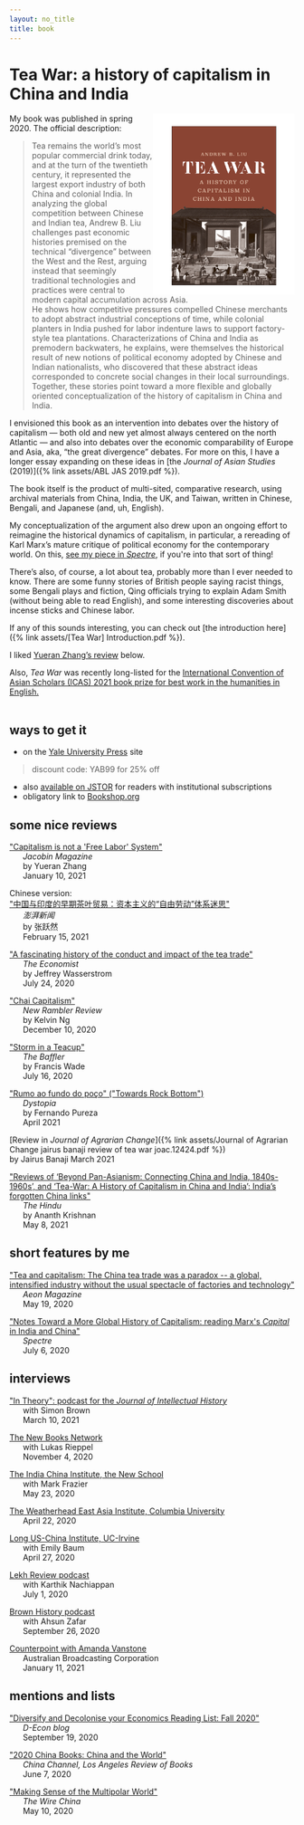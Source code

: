 ```yaml
---
layout: no_title
title: book
---
```


# Tea War: a history of capitalism in China and India


<p align="right">
  <a href="https://yalebooks.yale.edu/book/9780300243734/tea-war">
    <img align="right" width="250" src="/assets/Liu cover DESIGN.png"></a></p>

My book was published in spring 2020. The official description:

> Tea remains the world’s most popular commercial drink today, and at the turn of the twentieth century, it represented the largest export industry of both China and colonial India. In analyzing the global competition between Chinese and Indian tea, Andrew B. Liu challenges past economic histories premised on the technical “divergence” between the West and the Rest, arguing instead that seemingly traditional technologies and practices were central to modern capital accumulation across Asia.   
>He shows how competitive pressures compelled Chinese merchants to adopt abstract industrial conceptions of time, while colonial planters in India pushed for labor indenture laws to support factory-style tea plantations. 
>Characterizations of China and India as premodern backwaters, he explains, were themselves the historical result of new notions of political economy adopted by Chinese and Indian nationalists, who discovered that these abstract ideas corresponded to concrete social changes in their local surroundings.   
>Together, these stories point toward a more flexible and globally oriented conceptualization of the history of capitalism in China and India.

I envisioned this book as an intervention into debates over the history of capitalism — both old and new yet almost always centered on the north Atlantic — and also into debates over the economic comparability of Europe and Asia, aka, “the great divergence” debates. For more on this, I have a longer essay expanding on these ideas in [the *Journal of Asian Studies* (2019)]({% link assets/ABL JAS 2019.pdf %}). 

The book itself is the product of multi-sited, comparative research, using archival materials from China, India, the UK, and Taiwan, written in Chinese, Bengali, and Japanese (and, uh, English). 

My conceptualization of the argument also drew upon an ongoing effort to reimagine the historical dynamics of capitalism, in particular, a rereading of Karl Marx’s mature critique of political economy for the contemporary world. On this, [see my piece in *Spectre*](https://spectrejournal.com/notes-toward-a-more-global-history-of-capitalism/), if you're into that sort of thing! 

There’s also, of course, a lot about tea, probably more than I ever needed to know. There are some funny stories of British people saying racist things, some Bengali plays and fiction, Qing officials trying to explain Adam Smith (without being able to read English), and some interesting discoveries about incense sticks and Chinese labor.

If any of this sounds interesting, you can check out [the introduction here]({% link assets/[Tea War] Introduction.pdf %}). 

I liked [Yueran Zhang’s review](https://jacobinmag.com/2021/01/tea-war-book-review-capitalism-china-india) below. 

Also, *Tea War* was recently long-listed for the [International Convention of Asian Scholars (ICAS) 2021 book prize for best work in the humanities in English.](https://icas.asia/icas-book-prize-2021)
<br><br>
## ways to get it

* on the [Yale University Press](https://yalebooks.yale.edu/book/9780300243734/tea-war) site
> discount code: YAB99 for 25% off

* also [available on JSTOR](https://www.jstor.org/stable/j.ctvzpv6sm) for readers with institutional subscriptions  
* obligatory link to [Bookshop.org](https://bookshop.org/books/tea-war-a-history-of-capitalism-in-china-and-india/9780300243734?aid=10015)


## some nice reviews
["Capitalism is not a 'Free Labor' System"](https://jacobinmag.com/2021/01/tea-war-book-review-capitalism-china-india)   
&nbsp;&nbsp;&nbsp;&nbsp;&nbsp;&nbsp;*Jacobin Magazine*  
&nbsp;&nbsp;&nbsp;&nbsp;&nbsp;&nbsp;by Yueran Zhang   
&nbsp;&nbsp;&nbsp;&nbsp;&nbsp;&nbsp;January 10, 2021

Chinese version:  
["中国与印度的早期茶叶贸易：资本主义的“自由劳动”体系迷思"](https://www.thepaper.cn/newsDetail_forward_11339399)   
&nbsp;&nbsp;&nbsp;&nbsp;&nbsp;&nbsp;*澎湃新闻*    
&nbsp;&nbsp;&nbsp;&nbsp;&nbsp;&nbsp;by 张跃然   
&nbsp;&nbsp;&nbsp;&nbsp;&nbsp;&nbsp;February 15, 2021

["A fascinating history of the conduct and impact of the tea trade"](https://www.economist.com/prospero/2020/07/24/a-fascinating-history-of-the-conduct-and-impact-of-the-tea-trade)  
&nbsp;&nbsp;&nbsp;&nbsp;&nbsp;&nbsp;*The Economist*  
&nbsp;&nbsp;&nbsp;&nbsp;&nbsp;&nbsp;by Jeffrey Wasserstrom  
&nbsp;&nbsp;&nbsp;&nbsp;&nbsp;&nbsp;July 24, 2020

["Chai Capitalism"](https://newramblerreview.com/book-reviews/history/chai-capitalism)  
&nbsp;&nbsp;&nbsp;&nbsp;&nbsp;&nbsp;*New Rambler Review*   
&nbsp;&nbsp;&nbsp;&nbsp;&nbsp;&nbsp;by Kelvin Ng  
&nbsp;&nbsp;&nbsp;&nbsp;&nbsp;&nbsp;December 10, 2020

["Storm in a Teacup"](https://thebaffler.com/latest/storm-in-a-teacup-wade)  
&nbsp;&nbsp;&nbsp;&nbsp;&nbsp;&nbsp;*The Baffler*  
&nbsp;&nbsp;&nbsp;&nbsp;&nbsp;&nbsp;by Francis Wade  
&nbsp;&nbsp;&nbsp;&nbsp;&nbsp;&nbsp;July 16, 2020

["Rumo ao fundo do poço" ("Towards Rock Bottom")](https://dystopiamag.com/rumo-ao-fundo-do-poco/)   
&nbsp;&nbsp;&nbsp;&nbsp;&nbsp;&nbsp;*Dystopia*   
&nbsp;&nbsp;&nbsp;&nbsp;&nbsp;&nbsp;by Fernando Pureza  
&nbsp;&nbsp;&nbsp;&nbsp;&nbsp;&nbsp;April 2021

[Review in *Journal of Agrarian Change*]({% link assets/Journal of Agrarian Change jairus banaji review of tea war joac.12424.pdf %})  
by Jairus Banaji
March 2021

["Reviews of ‘Beyond Pan-Asianism: Connecting China and India, 1840s-1960s’, and ‘Tea-War: A History of Capitalism in China and India’: India’s forgotten China links"](https://www.thehindu.com/books/books-reviews/reviews-of-beyond-pan-asianism-connecting-china-and-india-1840s-1960s-and-tea-war-a-history-of-capitalism-in-china-and-india-indias-forgotten-china-links/article34505239.ece)    
&nbsp;&nbsp;&nbsp;&nbsp;&nbsp;&nbsp;*The Hindu*    
&nbsp;&nbsp;&nbsp;&nbsp;&nbsp;&nbsp;by Ananth Krishnan     
&nbsp;&nbsp;&nbsp;&nbsp;&nbsp;&nbsp;May 8, 2021



## short features by me

["Tea and capitalism: The China tea trade was a paradox -- a global, intensified industry without the usual spectacle of factories and technology"](https://aeon.co/essays/the-china-tea-trade-was-a-paradox-of-global-capitalism)  
&nbsp;&nbsp;&nbsp;&nbsp;&nbsp;&nbsp;*Aeon Magazine*  
&nbsp;&nbsp;&nbsp;&nbsp;&nbsp;&nbsp;May 19, 2020

["Notes Toward a More Global History of Capitalism: reading Marx's *Capital* in India and China"](https://spectrejournal.com/notes-toward-a-more-global-history-of-capitalism/)  
&nbsp;&nbsp;&nbsp;&nbsp;&nbsp;&nbsp;*Spectre*   
&nbsp;&nbsp;&nbsp;&nbsp;&nbsp;&nbsp;July 6, 2020

## interviews

["In Theory": podcast for the *Journal of Intellectual History*](https://jhiblog.org/2021/03/10/andrew-b-liu-on-tea-war-and-political-economy/)  
&nbsp;&nbsp;&nbsp;&nbsp;&nbsp;&nbsp;with Simon Brown  
&nbsp;&nbsp;&nbsp;&nbsp;&nbsp;&nbsp;March 10, 2021

[The New Books Network](https://newbooksnetwork.com/andrew-liu-tea-war-a-history-of-capitalism-in-china-and-india-yale-up-2020)  
&nbsp;&nbsp;&nbsp;&nbsp;&nbsp;&nbsp;with Lukas Rieppel  
&nbsp;&nbsp;&nbsp;&nbsp;&nbsp;&nbsp;November 4, 2020

[The India China Institute, the New School](https://www.indiachinainstitute.org/2020/05/23/andrew-b-liu-tea-war-a-history-of-capitalism-in-china-and-india/)  
&nbsp;&nbsp;&nbsp;&nbsp;&nbsp;&nbsp;with Mark Frazier  
&nbsp;&nbsp;&nbsp;&nbsp;&nbsp;&nbsp;May 23, 2020

[The Weatherhead East Asia Institute, Columbia University](https://weai.columbia.edu/weai-author-qa-andrew-lius-tea-war-history-capitalism-china-and-india)  
&nbsp;&nbsp;&nbsp;&nbsp;&nbsp;&nbsp;April 22, 2020

[Long US-China Institute, UC-Irvine](https://youtu.be/frhLorB1wvo)  
&nbsp;&nbsp;&nbsp;&nbsp;&nbsp;&nbsp;with Emily Baum  
&nbsp;&nbsp;&nbsp;&nbsp;&nbsp;&nbsp;April 27, 2020

[Lekh Review podcast](https://lekhreview.com/2020/07/01/andrew-liu-tea-war/)  
&nbsp;&nbsp;&nbsp;&nbsp;&nbsp;&nbsp;with Karthik Nachiappan  
&nbsp;&nbsp;&nbsp;&nbsp;&nbsp;&nbsp;July 1, 2020

[Brown History podcast](https://www.brownhistorypodcast.com/episodes/ep-06-tea-and-capitalism-with-andrew-b-liu)  
&nbsp;&nbsp;&nbsp;&nbsp;&nbsp;&nbsp;with Ahsun Zafar  
&nbsp;&nbsp;&nbsp;&nbsp;&nbsp;&nbsp;September 26, 2020

[Counterpoint with Amanda Vanstone](https://www.abc.net.au/radionational/programs/counterpoint/11-01-20/12992992)  
&nbsp;&nbsp;&nbsp;&nbsp;&nbsp;&nbsp;Australian Broadcasting Corporation  
&nbsp;&nbsp;&nbsp;&nbsp;&nbsp;&nbsp;January 11, 2021
  

## mentions and lists


["Diversify and Decolonise your Economics Reading List: Fall 2020"](https://d-econ.org/diversify-and-decolonise-your-economics-reading-list-fall-2020/)  
&nbsp;&nbsp;&nbsp;&nbsp;&nbsp;&nbsp;*D-Econ blog*  
&nbsp;&nbsp;&nbsp;&nbsp;&nbsp;&nbsp;September 19, 2020

["2020 China Books: China and the World"](https://chinachannel.org/2020/06/07/2020-books-1/)    
&nbsp;&nbsp;&nbsp;&nbsp;&nbsp;&nbsp;*China Channel, Los Angeles Review of Books*  
&nbsp;&nbsp;&nbsp;&nbsp;&nbsp;&nbsp;June 7, 2020


["Making Sense of the Multipolar World"](https://www.thewirechina.com/2020/05/10/making-sense-of-the-multipolar-world/)  
&nbsp;&nbsp;&nbsp;&nbsp;&nbsp;&nbsp;*The Wire China*  
&nbsp;&nbsp;&nbsp;&nbsp;&nbsp;&nbsp;May 10, 2020



